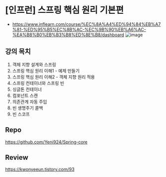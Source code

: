 
# [인프런] 스프링 핵심 원리 기본편
-  https://www.inflearn.com/course/%EC%8A%A4%ED%94%84%EB%A7%81-%ED%95%B5%EC%8B%AC-%EC%9B%90%EB%A6%AC-%EA%B8%B0%EB%B3%B8%ED%8E%B8/dashboard
![image](https://github.com/user-attachments/assets/2ce0a5f6-369b-4900-af2d-077e48db7e33)

## 강의 목치
1. 객체 지향 설계와 스프링
2. 스프링 핵심 원리 이해1 - 예제 만들기
3. 스프링 핵심 원리 이해2 - 객체 지향 원리 적용
4. 스프링 컨테이너와 스프링 빈
5. 싱글톤 컨테이너
6. 컴포넌트 스캔
7. 의존관계 자동 주입
8. 빈 생명주기 콜백
9. 빈 스코프

## Repo
https://github.com/Yeni924/Spring-core

## Review
https://kwonyeeun.tistory.com/93

